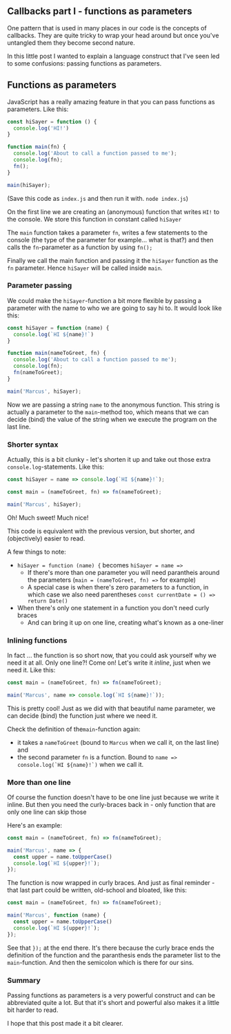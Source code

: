 ## Callbacks part I - functions as parameters

One pattern that is used in many places in our code is the concepts of callbacks. They are quite tricky to wrap your head around but once you've untangled them they become second nature. 

In this little post I wanted to explain a language construct that I've seen led to some confusions: passing functions as parameters.

## Functions as parameters

JavaScript has a really amazing feature in that you can pass functions as parameters. Like this: 

```javascript
const hiSayer = function () {
  console.log('HI!')
}

function main(fn) {
  console.log('About to call a function passed to me');
  console.log(fn);
  fn();
}

main(hiSayer);
```

(Save this code as `index.js` and then run it with. `node index.js`)

On the first line we are creating an (anonymous) function that writes `HI!` to the console. We store this function in constant called `hiSayer`

The `main` function takes a parameter `fn`, writes a few statements to the console (the type of the parameter for example... what is that?) and then calls the `fn`-parameter as a function by using `fn();`

Finally we call the main function and passing it the `hiSayer` function as the `fn` parameter. Hence `hiSayer` will be called inside `main`. 

### Parameter passing

We could make the `hiSayer`-function a bit more flexible by passing a parameter with the name to who we are going to say hi to. It would look like this:

```javascript
const hiSayer = function (name) {
  console.log(`HI ${name}!`)
}

function main(nameToGreet, fn) {
  console.log('About to call a function passed to me');
  console.log(fn);
  fn(nameToGreet);
}

main('Marcus', hiSayer);
```

Now we are passing a string `name` to the anonymous function. This string is actually a parameter to the `main`-method too, which means that we can decide (bind) the value of the string when we execute the program on the last line. 

### Shorter syntax

Actually, this is a bit clunky - let's shorten it up and take out those extra `console.log`-statements. Like this:

```javascript
const hiSayer = name => console.log(`HI ${name}!`);

const main = (nameToGreet, fn) => fn(nameToGreet);

main('Marcus', hiSayer);
```

Oh! Much sweet! Much nice! 

This code is equivalent with the previous version, but shorter, and (objectively) easier to read. 

A few things to note:

* `hiSayer = function (name) {` becomes `hiSayer = name =>`
  * If there's more than one parameter you will need parantheis around the parameters (`main = (nameToGreet, fn) =>` for example)
  * A special case is when there's zero parameters to a function, in which case we also need parentheses ```const currentDate = () => return Date() ```
* When there's only one statement in a function you don't need curly braces
  * And can bring it up on one line, creating what's known as a one-liner

### Inlining functions

In fact ... the function is so short now, that you could ask yourself why we need it at all. Only one line?! Come on! Let's write it *inline*, just when we need it. Like this:

```javascript
const main = (nameToGreet, fn) => fn(nameToGreet);

main('Marcus', name => console.log(`HI ${name}!`));
```

This is pretty cool! Just as we did with that beautiful name parameter, we can decide (bind) the function just where we need it. 

Check the definition of the`main`-function again: 

* it takes a `nameToGreet` (bound to `Marcus` when we call it, on the last line) and 
* the second parameter `fn` is a function. Bound to ```name => console.log(`HI ${name}!`)``` when we call it. 

### More than one line

Of course the function doesn't have to be one line just because we write it inline. But then you need the curly-braces back in - only function that are only one line can skip those

Here's an example:

```javascript
const main = (nameToGreet, fn) => fn(nameToGreet);

main('Marcus', name => {
  const upper = name.toUpperCase()
  console.log(`HI ${upper}!`);
});
```

The function is now wrapped in curly braces. And just as final reminder - that last part could be written, old-school and bloated, like this:

```javascript
const main = (nameToGreet, fn) => fn(nameToGreet);

main('Marcus', function (name) {
  const upper = name.toUpperCase()
  console.log(`HI ${upper}!`);
});
```

See that `});` at the end there. It's there because the curly brace ends the definition of the function and the paranthesis ends the parameter list to the `main`-function. And then the semicolon which is there for our sins. 

### Summary

Passing functions as parameters is a very powerful construct and can be abbreviated quite a lot. But that it's short and powerful also makes it a little bit harder to read. 

I hope that this post made it a bit clearer. 